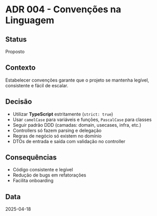 # ADR 004 - Convenções na Linguagem

## Status

Proposto

## Contexto

Estabelecer convenções garante que o projeto se mantenha legível, consistente e fácil de escalar.

## Decisão

- Utilizar **TypeScript** estritamente (`strict: true`)
- Usar `camelCase` para variáveis e funções, `PascalCase` para classes
- Seguir padrão DDD (camadas: domain, usecases, infra, etc.)
- Controllers só fazem parsing e delegação
- Regras de negócio só existem no domínio
- DTOs de entrada e saída com validação no controller

## Consequências

- Código consistente e legível
- Redução de bugs em refatorações
- Facilita onboarding

## Data

2025-04-18
